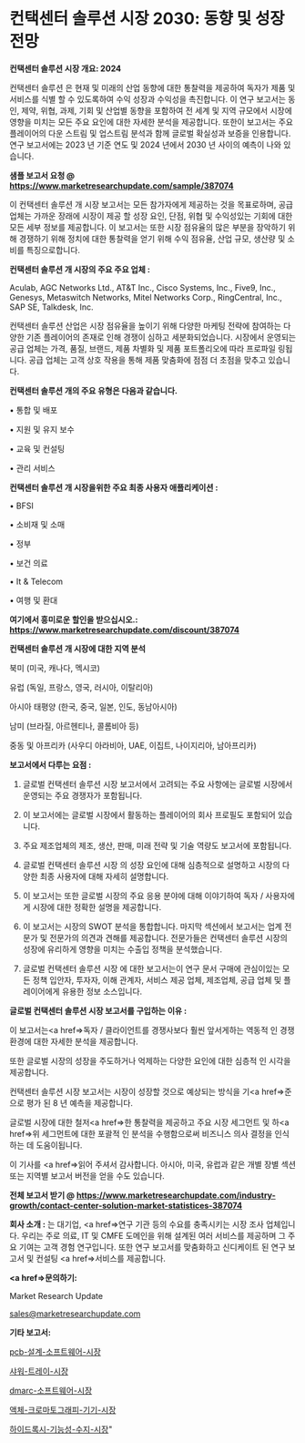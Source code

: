 # 컨택센터 솔루션 시장 2030: 동향 및 성장 전망

<strong>컨택센터 솔루션 시장 개요: 2024</strong>

컨택센터 솔루션 은 현재 및 미래의 산업 동향에 대한 통찰력을 제공하여 독자가 제품 및 서비스를 식별 할 수 있도록하여 수익 성장과 수익성을 촉진합니다. 이 연구 보고서는 동인, 제약, 위협, 과제, 기회 및 산업별 동향을 포함하여 전 세계 및 지역 규모에서 시장에 영향을 미치는 모든 주요 요인에 대한 자세한 분석을 제공합니다. 또한이 보고서는 주요 플레이어의 다운 스트림 및 업스트림 분석과 함께 글로벌 확실성과 보증을 인용합니다. 연구 보고서에는 2023 년 기준 연도 및 2024 년에서 2030 년 사이의 예측이 나와 있습니다.



<strong>샘플 보고서 요청 @ <a href=https://www.marketresearchupdate.com/sample/387074>https://www.marketresearchupdate.com/sample/387074</a></strong>

이 컨택센터 솔루션 개 시장 보고서는 모든 참가자에게 제공하는 것을 목표로하며, 공급 업체는 가까운 장래에 시장이 제공 할 성장 요인, 단점, 위협 및 수익성있는 기회에 대한 모든 세부 정보를 제공합니다. 이 보고서는 또한 시장 점유율의 많은 부분을 장악하기 위해 경쟁하기 위해 정치에 대한 통찰력을 얻기 위해 수익 점유율, 산업 규모, 생산량 및 소비를 특징으로합니다.



<strong>컨택센터 솔루션 개 시장의 주요 주요 업체 :</strong>

Aculab, AGC Networks Ltd., AT&T Inc., Cisco Systems, Inc., Five9, Inc., Genesys, Metaswitch Networks, Mitel Networks Corp., RingCentral, Inc., SAP SE, Talkdesk, Inc.

컨택센터 솔루션 산업은 시장 점유율을 높이기 위해 다양한 마케팅 전략에 참여하는 다양한 기존 플레이어의 존재로 인해 경쟁이 심하고 세분화되었습니다. 시장에서 운영되는 공급 업체는 가격, 품질, 브랜드, 제품 차별화 및 제품 포트폴리오에 따라 프로파일 링됩니다. 공급 업체는 고객 상호 작용을 통해 제품 맞춤화에 점점 더 초점을 맞추고 있습니다.



<strong>컨택센터 솔루션 개의 주요 유형은 다음과 같습니다.</strong>

• 통합 및 배포

• 지원 및 유지 보수

• 교육 및 컨설팅

• 관리 서비스



<strong>컨택센터 솔루션 개 시장을위한 주요 최종 사용자 애플리케이션 :</strong>

• BFSI

• 소비재 및 소매

• 정부

• 보건 의료

• It & Telecom

• 여행 및 환대



<strong>여기에서 흥미로운 할인을 받으십시오.: <a href=https://www.marketresearchupdate.com/discount/387074>https://www.marketresearchupdate.com/discount/387074</a></strong>



<strong>컨택센터 솔루션 개 시장에 대한 지역 분석</strong>

북미 (미국, 캐나다, 멕시코)

유럽 (독일, 프랑스, 영국, 러시아, 이탈리아)

아시아 태평양 (한국, 중국, 일본, 인도, 동남아시아)

남미 (브라질, 아르헨티나, 콜롬비아 등)

중동 및 아프리카 (사우디 아라비아, UAE, 이집트, 나이지리아, 남아프리카)



<strong>보고서에서 다루는 요점 :</strong>

1. 글로벌 컨택센터 솔루션 시장 보고서에서 고려되는 주요 사항에는 글로벌 시장에서 운영되는 주요 경쟁자가 포함됩니다.

2. 이 보고서에는 글로벌 시장에서 활동하는 플레이어의 회사 프로필도 포함되어 있습니다.

3. 주요 제조업체의 제조, 생산, 판매, 미래 전략 및 기술 역량도 보고서에 포함됩니다.

4. 글로벌 컨택센터 솔루션 시장 의 성장 요인에 대해 심층적으로 설명하고 시장의 다양한 최종 사용자에 대해 자세히 설명합니다.

5. 이 보고서는 또한 글로벌 시장의 주요 응용 분야에 대해 이야기하여 독자 / 사용자에게 시장에 대한 정확한 설명을 제공합니다.

6. 이 보고서는 시장의 SWOT 분석을 통합합니다. 마지막 섹션에서 보고서는 업계 전문가 및 전문가의 의견과 견해를 제공합니다. 전문가들은 컨택센터 솔루션 시장의 성장에 유리하게 영향을 미치는 수출입 정책을 분석했습니다.

7. 글로벌 컨택센터 솔루션 시장 에 대한 보고서는이 연구 문서 구매에 관심이있는 모든 정책 입안자, 투자자, 이해 관계자, 서비스 제공 업체, 제조업체, 공급 업체 및 플레이어에게 유용한 정보 소스입니다.



<strong>글로벌 컨택센터 솔루션 시장 보고서를 구입하는 이유 :</strong>

이 보고서는<a href=>독자 / 클</a>라이언트를 경쟁사보다 훨씬 앞서게하는 역동적 인 경쟁 환경에 대한 자세한 분석을 제공합니다.

또한 글로벌 시장의 성장을 주도하거나 억제하는 다양한 요인에 대한 심층적 인 시각을 제공합니다.

컨택센터 솔루션 시장 보고서는 시장이 성장할 것으로 예상되는 방식을 기<a href=>준으로</a> 평가 된 8 년 예측을 제공합니다.

글로벌 시장에 대한 철저<a href=>한 통찰력</a>을 제공하고 주요 시장 세그먼트 및 하<a href=>위 세그</a>먼트에 대한 포괄적 인 분석을 수행함으로써 비즈니스 의사 결정을 인식하는 데 도움이됩니다.

이 기사를 <a href=>읽어 주</a>셔서 감사합니다. 아시아, 미국, 유럽과 같은 개별 장별 섹션 또는 지역별 보고서 버전을 얻을 수도 있습니다.



<strong>전체 보고서 받기 @ <a href=https://www.marketresearchupdate.com/industry-growth/contact-center-solution-market-statistices-387074>https://www.marketresearchupdate.com/industry-growth/contact-center-solution-market-statistices-387074</a></strong>



<strong>회사 소개 :</strong>
는 대기업, <a href=>연구 기</a>관 등의 수요를 충족시키는 시장 조사 업체입니다. 우리는 주로 의료, IT 및 CMFE 도메인을 위해 설계된 여러 서비스를 제공하며 그 주요 기여는 고객 경험 연구입니다. 또한 연구 보고서를 맞춤화하고 신디케이트 된 연구 보고서 및 컨설팅 <a href=>서비</a>스를 제공합니다.



<strong><a href=>문의하기:</a></strong>

Market Research Update

sales@marketresearchupdate.com



<strong>기타 보고서:</strong>

<a href=https://www.linkedin.com/pulse/pcb-설계-소프트웨어-시장-세분화-연구-및-목표-고객2029년/>pcb-설계-소프트웨어-시장</a>

<a href=https://www.linkedin.com/pulse/샤워-트레이-시장-진입-전략-및-위험-평가2029년-consumer-connection-chronicles-24--ozrxf/>샤워-트레이-시장</a>

<a href=https://www.linkedin.com/pulse/dmarc-소프트웨어-시장-규모-및-성장-2023-survey-savvy-insights-360-analysis-yyupf/>dmarc-소프트웨어-시장</a>

<a href=https://www.linkedin.com/pulse/액체-크로마토그래피-기기-시장-현재-및-미래-성장-2030-survey-savvy-insights-360-analysis-or8of/>액체-크로마토그래피-기기-시장</a>

<a href=https://www.linkedin.com/pulse/하이드록시-기능성-수지-시장-진입-전략-및-위험-평가2030년-survey-spotlight-pro-24-analysis-jedqf/>하이드록시-기능성-수지-시장</a>"
